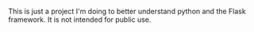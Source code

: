 This is just a project I'm doing to better understand python and the Flask framework. It is not intended for public use.
